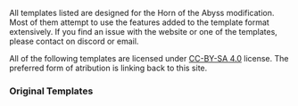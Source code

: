 All templates listed are designed for the Horn of the Abyss modification. Most of them attempt to use the features added to the template format extensively. If you find an issue with the website or one of the templates, please contact on discord or email.

All of the following templates are licensed under [CC-BY-SA 4.0](https://github.com/Kubaryt/Kubaryt/blob/HotA-templates/license.md) license. The preferred form of atribution is linking back to this site.

### Original Templates

